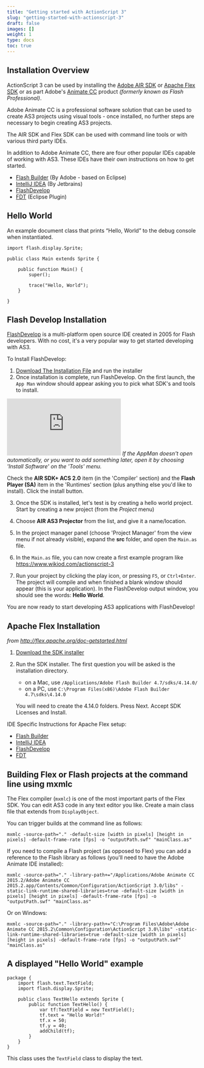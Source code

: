 ```yaml
---
title: "Getting started with ActionScript 3"
slug: "getting-started-with-actionscript-3"
draft: false
images: []
weight: 1
type: docs
toc: true
---
```


## Installation Overview
ActionScript 3 can be used by installing the [Adobe AIR SDK][1] or [Apache Flex SDK][2] or as part Adobe's [Animate CC][3] product *(formerly known as Flash Professional)*.

Adobe Animate CC is a professional software solution that can be used to create AS3 projects using visual tools - once installed, no further steps are necessary to begin creating AS3 projects.

The AIR SDK and Flex SDK can be used with command line tools or with various third party IDEs.

In addition to Adobe Animate CC, there are four other popular IDEs capable of working with AS3. These IDEs have their own instructions on how to get started.

 - [Flash Builder][4]  (By Adobe - based on Eclipse)
 - [IntelliJ IDEA][5] (By Jetbrains)
 - [FlashDevelop][6]
 - [FDT][7] (Eclipse Plugin)


  [1]: http://www.adobe.com/devnet/air/air-sdk-download.html
  [2]: http://flex.apache.org/installer.html
  [3]: http://www.adobe.com/products/animate/features.html
  [4]: http://www.adobe.com/ca/products/flash-builder.html
  [5]: https://www.jetbrains.com/idea/
  [6]: http://www.flashdevelop.org/
  [7]: http://fdt.powerflasher.com/

## Hello World
An example document class that prints “Hello, World” to the debug console when instantiated. 

    import flash.display.Sprite;
    
    public class Main extends Sprite {

        public function Main() {
            super();
    
            trace("Hello, World");
        }

    }


## Flash Develop Installation
[FlashDevelop][1] is a multi-platform open source IDE created in 2005 for Flash developers. With no cost, it's a very popular way to get started developing with AS3.

To Install FlashDevelop:

1. [Download The Installation File][2] and run the installer
2. Once installation is complete, run FlashDevelop. On the first launch, the `App Man` window should appear asking you to pick what SDK's and tools to install.
  
[![enter image description here][3]][3]
*If the AppMan doesn't open automatically, or you want to add something later, open it by choosing 'Install Software' on the 'Tools' menu.*

Check the **AIR SDK+ ACS 2.0** item (in the 'Compiler' section) and the **Flash Player (SA)** item in the 'Runtimes' section (plus anything else you'd like to install).  Click the install button.

3. Once the SDK is installed, let's test is by creating a hello world project. Start by creating a new project (from the *Project* menu)

4. Choose **AIR AS3 Projector** from the list, and give it a name/location.

5. In the project manager panel (choose 'Project Manager' from the view menu if not already visible), expand the **src** folder, and open the `Main.as` file.

6. In the `Main.as` file, you can now create a first example program like https://www.wikiod.com/actionscript-3

7. Run your project by clicking the play icon, or pressing `F5`, or `Ctrl+Enter`. The project will compile and when finished a blank window should appear (this is your application). In the FlashDevelop output window, you should see the words: **Hello World**.

You are now ready to start developing AS3 applications with FlashDevelop!  


  [1]: http://www.flashdevelop.org/
  [2]: http://www.flashdevelop.org/community/viewforum.php?f=11
  [3]: http://i.stack.imgur.com/VySuK.jpg

## Apache Flex Installation
*from http://flex.apache.org/doc-getstarted.html*

1. [Download the SDK installer][2]
2. Run the SDK installer. The first question you will be asked is the installation directory. 
   - on a Mac, use `/Applications/Adobe Flash Builder 4.7/sdks/4.14.0/` 
   - on a PC, use `C:\Program Files(x86)\Adobe Flash Builder 4.7\sdks\4.14.0`

   You will need to create the 4.14.0 folders. Press Next.
Accept SDK Licenses and Install.

IDE Specific Instructions for Apache Flex setup:

 - [Flash Builder][8]
 - [IntelliJ IDEA][9]
 - [FlashDevelop][10]
 - [FDT][11]


  [2]: http://flex.apache.org/installer.html
  [8]: http://flex.apache.org/doc-getstarted.html#setupFlashBuilder
  [9]: http://flex.apache.org/doc-getstarted.html#setupIDEA
  [10]: http://flex.apache.org/doc-getstarted.html#setupFD
  [11]: http://flex.apache.org/doc-getstarted.html#setupFDT

## Building Flex or Flash projects at the command line using mxmlc
The Flex compiler (`mxmlc`) is one of the most important parts of the Flex SDK. You can edit AS3 code in any text editor you like. Create a main class file that extends from `DisplayObject`.

You can trigger builds at the command line as follows:

<!-- language: lang-none -->
    mxmlc -source-path="." -default-size [width in pixels] [height in pixels] -default-frame-rate [fps] -o "outputPath.swf" "mainClass.as"

If you need to compile a Flash project (as opposed to Flex) you can add a reference to the Flash library as follows (you'll need to have the Adobe Animate IDE installed):

<!-- language: lang-none -->
    mxmlc -source-path="." -library-path+="/Applications/Adobe Animate CC 2015.2/Adobe Animate CC 2015.2.app/Contents/Common/Configuration/ActionScript 3.0/libs" -static-link-runtime-shared-libraries=true -default-size [width in pixels] [height in pixels] -default-frame-rate [fps] -o "outputPath.swf" "mainClass.as"

Or on Windows:

<!-- language: lang-none -->
    mxmlc -source-path="." -library-path+="C:\Program Files\Adobe\Adobe Animate CC 2015.2\Common\Configuration\ActionScript 3.0\libs" -static-link-runtime-shared-libraries=true -default-size [width in pixels] [height in pixels] -default-frame-rate [fps] -o "outputPath.swf" "mainClass.as"

## A displayed "Hello World" example
    package {
        import flash.text.TextField;
        import flash.display.Sprite;
    
        public class TextHello extends Sprite {
            public function TextHello() {
                var tf:TextField = new TextField();
                tf.text = "Hello World!"
                tf.x = 50;
                tf.y = 40;
                addChild(tf);
            }
        }
    }

This class uses the `TextField` class to display the text.

